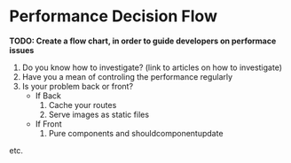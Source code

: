 # Performance Decision Flow

**TODO: Create a flow chart, in order to guide developers on performace issues**

1. Do you know how to investigate? (link to articles on how to investigate)
2. Have you a mean of controling the performance regularly
2. Is your problem back or front?
    * If Back
        1. Cache your routes
        2. Serve images as static files
    * If Front
        1. Pure components and shouldcomponentupdate

etc.
